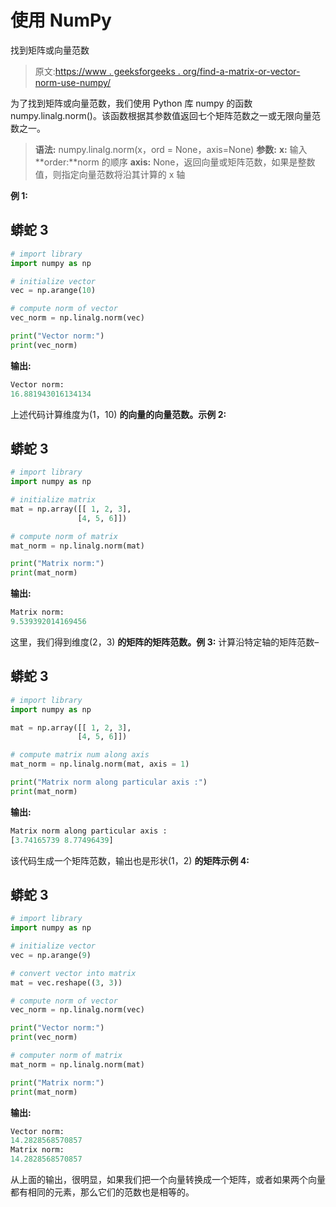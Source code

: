 # 使用 NumPy

找到矩阵或向量范数

> 原文:[https://www . geeksforgeeks . org/find-a-matrix-or-vector-norm-use-numpy/](https://www.geeksforgeeks.org/find-a-matrix-or-vector-norm-using-numpy/)

为了找到矩阵或向量范数，我们使用 Python 库 numpy 的函数 numpy.linalg.norm()。该函数根据其参数值返回七个矩阵范数之一或无限向量范数之一。

> **语法:** numpy.linalg.norm(x，ord = None，axis=None)
> **参数:**
> **x:** 输入
> **order:**norm 的顺序
> **axis:** None，返回向量或矩阵范数，如果是整数值，则指定向量范数将沿其计算的 x 轴

**例 1:**

## 蟒蛇 3

```py
# import library
import numpy as np

# initialize vector
vec = np.arange(10)

# compute norm of vector
vec_norm = np.linalg.norm(vec)

print("Vector norm:")
print(vec_norm)
```

**输出:**

```py
Vector norm:
16.881943016134134
```

上述代码计算维度为(1，10)
**的向量的向量范数。示例 2:**

## 蟒蛇 3

```py
# import library
import numpy as np

# initialize matrix
mat = np.array([[ 1, 2, 3],
               [4, 5, 6]])

# compute norm of matrix
mat_norm = np.linalg.norm(mat)

print("Matrix norm:")
print(mat_norm)
```

**输出:**

```py
Matrix norm:
9.539392014169456
```

这里，我们得到维度(2，3)
**的矩阵的矩阵范数。例 3:**
计算沿特定轴的矩阵范数–

## 蟒蛇 3

```py
# import library
import numpy as np

mat = np.array([[ 1, 2, 3],
               [4, 5, 6]])

# compute matrix num along axis
mat_norm = np.linalg.norm(mat, axis = 1)

print("Matrix norm along particular axis :")
print(mat_norm)
```

**输出:**

```py
Matrix norm along particular axis :
[3.74165739 8.77496439]
```

该代码生成一个矩阵范数，输出也是形状(1，2)
**的矩阵示例 4:**

## 蟒蛇 3

```py
# import library
import numpy as np

# initialize vector
vec = np.arange(9)

# convert vector into matrix
mat = vec.reshape((3, 3))

# compute norm of vector
vec_norm = np.linalg.norm(vec)

print("Vector norm:")
print(vec_norm)

# computer norm of matrix
mat_norm = np.linalg.norm(mat)

print("Matrix norm:")
print(mat_norm)
```

**输出:**

```py
Vector norm:
14.2828568570857
Matrix norm:
14.2828568570857
```

从上面的输出，很明显，如果我们把一个向量转换成一个矩阵，或者如果两个向量都有相同的元素，那么它们的范数也是相等的。